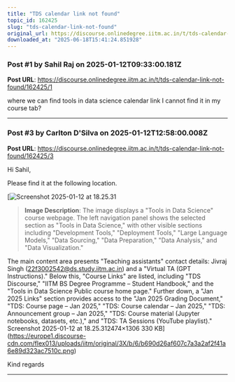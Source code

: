 ```yaml
---
title: "TDS calendar link not found"
topic_id: 162425
slug: "tds-calendar-link-not-found"
original_url: https://discourse.onlinedegree.iitm.ac.in/t/tds-calendar-link-not-found/162425
downloaded_at: "2025-06-18T15:41:24.851928"
---
```


### Post #1 by Sahil Raj  on 2025-01-12T09:33:00.181Z
**Post URL**: https://discourse.onlinedegree.iitm.ac.in/t/tds-calendar-link-not-found/162425/1

where we can find tools in data science calendar link I cannot find it in my course tab?

---

### Post #3 by Carlton D'Silva on 2025-01-12T12:58:00.008Z
**Post URL**: https://discourse.onlinedegree.iitm.ac.in/t/tds-calendar-link-not-found/162425/3

Hi Sahil,

Please find it at the following location.

[![Screenshot 2025-01-12 at 18.25.31](https://europe1.discourse-cdn.com/flex013/uploads/iitm/optimized/3X/b/6/b690d26af607c7a3a2af2f41a6e89d323ac7510c_2_689x364.png)

> **Image Description**: The image displays a "Tools in Data Science" course webpage. The left navigation panel shows the selected section as "Tools in Data Science," with other visible sections including "Development Tools," "Deployment Tools," "Large Language Models," "Data Sourcing," "Data Preparation," "Data Analysis," and "Data Visualization."

The main content area presents "Teaching assistants" contact details: Jivraj Singh (22f3002542@ds.study.iitm.ac.in) and a "Virtual TA (GPT Instructions)." Below this, "Course Links" are listed, including "TDS Discourse," "IITM BS Degree Programme – Student Handbook," and the "Tools in Data Science Public course home page." Further down, a "Jan 2025 Links" section provides access to the "Jan 2025 Grading Document," "TDS: Course page – Jan 2025," "TDS: Course calendar – Jan 2025," "TDS: Announcement group – Jan 2025," "TDS: Course material (Jupyter notebooks, datasets, etc.)," and "TDS: TA Sessions (YouTube playlist)."
Screenshot 2025-01-12 at 18.25.312474×1306 330 KB](https://europe1.discourse-cdn.com/flex013/uploads/iitm/original/3X/b/6/b690d26af607c7a3a2af2f41a6e89d323ac7510c.png)

Kind regards

---
